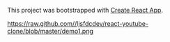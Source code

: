 This project was bootstrapped with [Create React App](https://github.com/facebookincubator/create-react-app).

https://raw.github.com//ljsfdcdev/react-youtube-clone/blob/master/demo1.png
